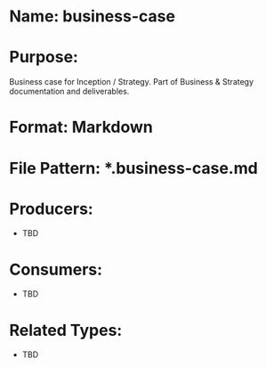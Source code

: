 # Name: business-case

# Purpose:
Business case for Inception / Strategy. Part of Business & Strategy documentation and deliverables.

# Format: Markdown

# File Pattern: *.business-case.md

# Producers:
- TBD

# Consumers:
- TBD

# Related Types:
- TBD
